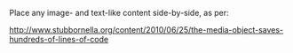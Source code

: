 Place any image- and text-like content side-by-side, as per:

http://www.stubbornella.org/content/2010/06/25/the-media-object-saves-hundreds-of-lines-of-code
